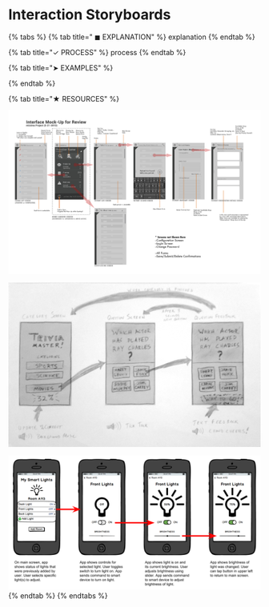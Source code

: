 # Interaction Storyboards

{% tabs %}
{% tab title=" ◼ EXPLANATION" %}
explanation
{% endtab %}

{% tab title="✓ PROCESS" %}
process
{% endtab %}

{% tab title="➤ EXAMPLES" %}

{% endtab %}

{% tab title="★ RESOURCES" %}


![](../../.gitbook/assets/interfacestoryboardexample.png)



![](../../.gitbook/assets/interfacestoryboardexample.jpg)

![](../../.gitbook/assets/iot-ui-storyboard-example.png)
{% endtab %}
{% endtabs %}



